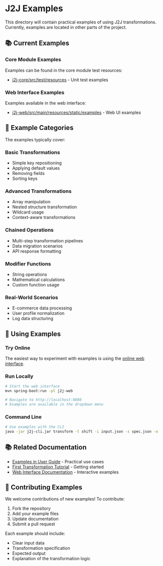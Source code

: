 # J2J Examples

This directory will contain practical examples of using J2J transformations. Currently, examples are located in other parts of the project.

## 📚 Current Examples

### Core Module Examples
Examples can be found in the core module test resources:
- [j2j-core/src/test/resources](../../j2j-core/src/test/resources) - Unit test examples

### Web Interface Examples
Examples available in the web interface:
- [j2j-web/src/main/resources/static/examples](../../j2j-web/src/main/resources/static/examples) - Web UI examples

## 📖 Example Categories

The examples typically cover:

### Basic Transformations
- Simple key repositioning
- Applying default values
- Removing fields
- Sorting keys

### Advanced Transformations
- Array manipulation
- Nested structure transformation
- Wildcard usage
- Context-aware transformations

### Chained Operations
- Multi-step transformation pipelines
- Data migration scenarios
- API response formatting

### Modifier Functions
- String operations
- Mathematical calculations
- Custom function usage

### Real-World Scenarios
- E-commerce data processing
- User profile normalization
- Log data structuring

## 🚀 Using Examples

### Try Online
The easiest way to experiment with examples is using the [online web interface](http://www.disaster.love/j2j/).

### Run Locally
```bash
# Start the web interface
mvn spring-boot:run -pl j2j-web

# Navigate to http://localhost:8080
# Examples are available in the dropdown menu
```

### Command Line
```bash
# Use examples with the CLI
java -jar j2j-cli.jar transform -t shift -i input.json -s spec.json -o output.json
```

## 📚 Related Documentation

- [Examples in User Guide](../EXAMPLES.md) - Practical use cases
- [First Transformation Tutorial](../tutorials/first-transformation.md) - Getting started
- [Web Interface Documentation](../../j2j-web/) - Interactive examples

## 🤝 Contributing Examples

We welcome contributions of new examples! To contribute:

1. Fork the repository
2. Add your example files
3. Update documentation
4. Submit a pull request

Each example should include:
- Clear input data
- Transformation specification
- Expected output
- Explanation of the transformation logic